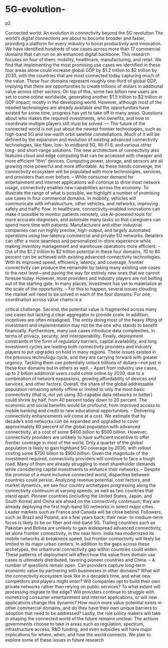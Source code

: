 # 5G-evolution-
p2



Connected world:
An evolution in connectivity
beyond the 5G revolution
The world’s digital connections are about to become
broader and faster, providing a platform for every
industry to boost productivity and innovation. We
have identified hundreds of use cases across more
than 17 commercial domains that can run on an
enhanced digital backbone. This research focuses
on four of them: mobility, healthcare, manufacturing,
and retail.
We find that implementing the most promising use
cases we identified in these four areas alone could
increase global GDP by $1.2 trillion to $2 trillion by
2030, with the countries that are most connected
today capturing much of the value. These four
domains represent roughly one-third of global
GDP, implying that there are opportunities to
create trillions of dollars in additional value across
other sectors. On top of this, some two billion new
users are set to come online worldwide, generating
another $1.5 trillion to $2 trillion in GDP impact,
mostly in the developing world.
However, although most of the needed technologies
are already available and the opportunities have
existed for some time, progress has yet to take off
in many areas. Questions about who makes the
required investments, who benefits, and how to
coordinate multiple players still must be solved.
— The future of the connected world is not just
about the newest frontier technologies, such
as high-band 5G and low-earth orbit satellite
constellations. Much of it will be defined by the
expansion and evolution of existing advanced
connectivity technologies, like fiber, low- to midband 5G, Wi-Fi 6, and various other long- and
short-range solutions. The new architecture
of connectivity also features cloud and edge
computing that can be accessed with cheaper
and more efficient “thin” devices. Computing
power, storage, and sensors are all growing
more powerful and more affordable. As these
trends converge, the connectivity ecosystem will
be populated with more technologies, services,
and providers than ever before.
– While consumer demand for entertainment
and internet applications will continue to
drive most network usage, connectivity
enables new capabilities across the
economy. To illustrate the range of what
is possible, we highlight a number of
promising use cases in four commercial
domains. In mobility, vehicles will
communicate with infrastructure, other
vehicles, and networks, improving
safety and traffic flow. In healthcare,
connectivity-enabled innovations can
make it possible to monitor patients
remotely, use AI-powered tools for more
accurate diagnoses, and automate many
tasks so that caregivers can spend
more time with patients. Manufacturers
and other industrial companies can run
highly precise, high-output, and largely
automated operations using low-latency
commercial and private 5G networks.
Retailers can offer a more seamless
and personalized in-store experience
while making inventory management and
warehouse operations more efficient.
– Out of the $1.2 trillion to $2 trillion
potential in these four domains, 70 to
80 percent can be achieved with existing
advanced connectivity technologies. With
its improved speed, efficiency, latency,
and coverage, frontier connectivity can
produce the remainder by taking many
existing use cases to the next level—and
paving the way for entirely new ones that
we cannot foresee today. However, most
providers and industry players are not
bolting out of the starting gate. In many
places, investment has yet to materialize at
the scale of the opportunity.
– For this to happen, several issues
clouding the market will need to be
solved in each of the four domains. For
one, coordination across value chains is a


critical challenge. Second, the potential value
is fragmented across many use cases but
lacking a clear aggregator to provide scale.
In addition, incentives are often misaligned.
The entity doing most of the heavy lifting of
investment and implementation may not be
the one who stands to benefit financially.
Furthermore, many use cases introduce data
complexities, in terms of privacy, security,
and interoperability. Finally, deployment
constraints in the form of regulatory barriers,
capital availability, and long investment
cycles are leading both connectivity providers
and industry players to put upgrades on
hold in many regions. These issues existed
in the previous technology cycle, and they
are carrying forward with greater urgency.
Tackling them can potentially unlock trillions
of dollars—not just in these four domains but
in others as well.
– Apart from industry use cases, up to 2 billion
additional users could come online by 2030,
due to a combination of network expansions,
growing affordability of devices and services,
and other factors. Overall, the share of the
global addressable population remaining
wholly offline or limited to only the most
basic connectivity (that is, not yet using
3G-capable data networks or better) could
shrink by half, from 40 percent today down
to 20 percent. The economic and social
benefits would be profound, from improved
access to mobile banking and credit to new
educational opportunities.
– Delivering connectivity enhancements will
come at a cost. We estimate that by decade’s
end networks can be expanded and upgraded
to cover approximately 80 percent of the
global population with advanced connectivity,
at a cost of some $400 billion to $500 billion.
However, connectivity providers are unlikely
to have sufficient incentive to offer frontier
coverage in most of the world. Only a quarter
of the global population is likely to gain highband 5G coverage by 2030, with rollout
costing some $700 billion to $900 billion.
Given the magnitude of the investment
required, connectivity providers will continue
to face a tough road. Many of them are already
struggling to meet shareholder demands
while considering capital investments to
enhance their networks.
– Despite the promise of a more inclusive
connected world, disparities between
countries could persist. Analyzing revenue
potential, cost factors, and market dynamics,
we see four country archetypes progressing
along the connectivity continuum at varying
speeds, as well as two countries that stand
apart. Pioneer countries (including the
United States, Japan, and South Korea)
and China are ahead on the connectivity
continuum; they are already deploying the
first high-band 5G networks in select major
cities. Leader markets such as France and
Canada will be close behind. Followers, such
as Brazil and Poland, are a few years back;
their near- to medium-term focus is likely
to be on fiber and mid-band 5G. Trailing
countries such as Pakistan and Bolivia
are unlikely to gain widespread advanced
connectivity, let alone frontier connectivity,
in the near term. India has modernized its
mobile networks at breakneck speed, but
frontier connectivity will likely be limited to
its major urban centers. In addition to the
gaps across these archetypes, the urbanrural connectivity gap within countries could
widen. These patterns of deployment will
affect how the value from domain use cases
is ultimately distributed, favoring pioneer
countries and China.
– A number of questions remain open. Can
providers capture long-term economic
value by partnering with businesses in
other domains? What will the connectivity
ecosystem look like in a decade’s time, and
what new competitors and players might
enter? Will companies opt to build their own
private networks rather than relying on public
services? To what extent will processing
migrate to the edge? Will providers continue
to struggle with monetizing consumer
entertainment and internet applications, or
will new applications change this dynamic?
How much more value potential exists in other
commercial domains, and do they have their
own unique barriers to adoption that need to
be addressed? Lastly, the role policy makers
will take in shaping the connected world
of the future remains unclear. The actions
governments choose to take in areas such as
regulation, spectrum, infrastructure access,
R&D funding, and even subsidies will have
major implications for where, when, and how
the world connects. We plan to explore some
of these issues in future research

